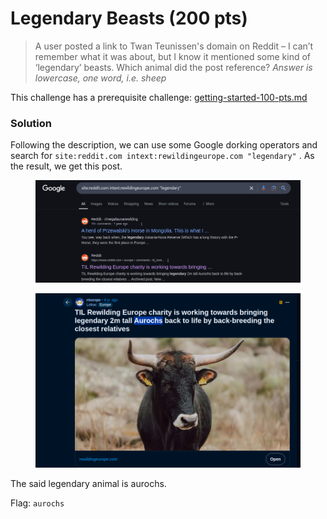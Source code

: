 # Legendary Beasts (200 pts)

> A user posted a link to Twan Teunissen's domain on Reddit – I can’t remember what it was about, but I know it mentioned some kind of ‘legendary’ beasts. Which animal did the post reference? _Answer is lowercase, one word, i.e. sheep_

This challenge has a prerequisite challenge: [getting-started-100-pts.md](getting-started-100-pts.md "mention")

### Solution

Following the description, we can use some Google dorking operators and search for `site:reddit.com intext:rewildingeurope.com "legendary"` . As the result, we get this post.

<figure><img src="../../../.gitbook/assets/image (8).png" alt=""><figcaption></figcaption></figure>

<figure><img src="../../../.gitbook/assets/image (10).png" alt=""><figcaption></figcaption></figure>

The said legendary animal is aurochs.

Flag: `aurochs`
